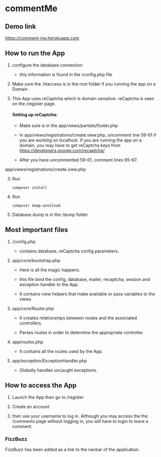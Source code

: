 # commentMe

## Demo link

https://comment-me.herokuapp.com

## How to run the App

1. configure the database connection
    * this information is found in the /config.php file

2. Make sure the .htaccess is in the root folder if you running the app on a Domain

3. This App uses reCaptcha which is domain sensitive. reCaptcha is seen on the /register page.
    #### Setting up reCaptcha:
    - Make sure <script src='https://www.google.com/recaptcha/api.js'></script> is in the app/views/partials/footer.php

    - In app/views/registrations/create.view.php, uncomment line 59-61 if you are working on localhost. If you are running the app on a domain, you may have to get reCaptcha keys from https://developers.google.com/recaptcha/

    - After you have uncommented 59-61, comment lines 65-67.

app/views/registrations/create.view.php

3. Run
    ~~~~~~~~~~~~~~~~~~
    composer install
    ~~~~~~~~~~~~~~~~~~
4. Run
    ~~~~~~~~~~~~~~~~~~~~~~
    composer dump-autoload
    ~~~~~~~~~~~~~~~~~~~~~~

5. Database dump is in the /dump folder

## Most important files
1. /config.php              
    * contains database, reCaptcha config parameters.

2. app/core/bootstrap.php
    * Here is all the magic happens.

    * this file bind the config, database, mailer, recaptcha, session and exception handler to the App.

    * It contains view helpers that make available or pass variables to the views

3. app/core/Router.php
    * It creates relationships between routes and the associated controllers.

    * Parses routes in order to determine the appropriate controller.

4. app/routes.php
    * It contains all the routes used by the App.

5. app/exception/ExceptionHandler.php
    * Globally handles uncaught exceptions.

## How to access the App

1. Launch the App then go to /register

2. Create an account

3. then use your username to log in. Although you may access the the /comments page without logging in, you will have to login to leave a comment.

### FizzBuzz

FizzBuzz has been added as a link to the navbar of the application.
